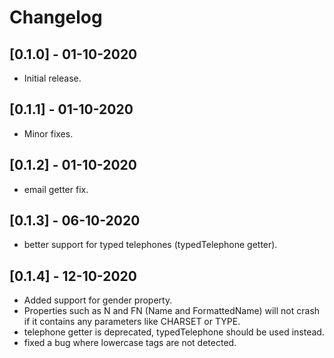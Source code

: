 # Changelog

## [0.1.0] - 01-10-2020
* Initial release.

## [0.1.1] - 01-10-2020
* Minor fixes.

## [0.1.2] - 01-10-2020
* email getter fix.

## [0.1.3] - 06-10-2020
* better support for typed telephones (typedTelephone getter).

## [0.1.4] - 12-10-2020
* Added support for gender property.
* Properties such as N and FN (Name and FormattedName) will not crash if it contains any parameters like CHARSET or TYPE.
* telephone getter is deprecated, typedTelephone should be used instead.
* fixed a bug where lowercase tags are not detected. 